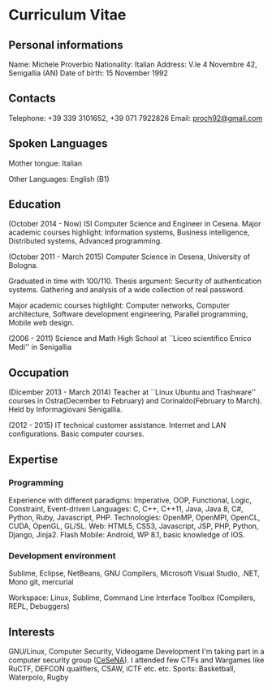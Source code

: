 # Curriculum Vitae

## Personal informations
Name: Michele Proverbio
Nationality: Italian
Address: V.le 4 Novembre 42, Senigallia (AN)
Date of birth: 15 November 1992

## Contacts
Telephone: +39 339 3101652, +39 071 7922826
Email: proch92@gmail.com

## Spoken Languages
Mother tongue: Italian

Other Languages: English (B1)

## Education
(October 2014 - Now)
ISI Computer Science and Engineer in Cesena. 
Major academic courses highlight: Information systems, Business intelligence, Distributed systems, Advanced programming.

(October 2011 - March 2015)
Computer Science in Cesena, University of Bologna.

Graduated in time with 100/110.
Thesis argument: Security of authentication systems. Gathering and analysis of a wide collection of real password.

Major academic courses highlight: Computer networks, Computer architecture, Software development engineering, Parallel programming, Mobile web design.

(2006 - 2011)
Science and Math High School at ``Liceo scientifico Enrico Medi'' in Senigallia

## Occupation
(Dicember 2013 - March 2014)
Teacher at ``Linux Ubuntu and Trashware'' courses in Ostra(December to February) and Corinaldo(February to March).
Held by Informagiovani Senigallia.

(2012 - 2015)
IT technical customer assistance. Internet and LAN configurations. Basic computer courses.

## Expertise
### Programming
Experience with different paradigms: Imperative, OOP, Functional, Logic, Constraint, Event-driven
Languages: C, C++, C++11, Java, Java 8, C#, Python, Ruby, Javascript, PHP.
Technologies: OpenMP, OpenMPI, OpenCL, CUDA, OpenGL, GL/SL.
Web: HTML5, CSS3, Javascript, JSP, PHP, Python, Django, Jinja2. Flash
Mobile: Android, WP 8.1, basic knowledge of IOS.

### Development environment
Sublime, Eclipse, NetBeans, GNU Compilers, Microsoft Visual Studio, .NET, Mono
git, mercurial

Workspace: Linux, Sublime, Command Line Interface Toolbox (Compilers, REPL, Debuggers)

## Interests
GNU/Linux, Computer Security, Videogame Development
I'm taking part in a computer security group ([CeSeNA](https://ing2.site.whatever.com)). I attended few CTFs and Wargames like RuCTF, DEFCON qualifiers, CSAW, iCTF etc. etc.
Sports: Basketball, Waterpolo, Rugby
